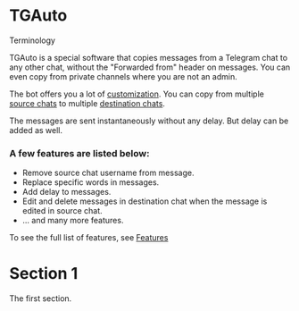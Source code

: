 # TGAuto
Terminology

TGAuto is a special software that copies messages from a Telegram chat to any other chat, without the "Forwarded from" header on messages. You can even copy from private channels where you are not an admin. 

The bot offers you a lot of [customization](). You can copy from multiple [source chats]() to multiple [destination chats]().

The messages are sent instantaneously without any delay. But delay can be added as well.

 ### A few features are listed below:

- Remove source chat username from message.
- Replace specific words in messages.
- Add delay to messages.
- Edit and delete messages in destination chat when the message is edited in source chat.
- ... and many more features.

To see the full list of features, see [Features]()
# Section 1
The first section.

